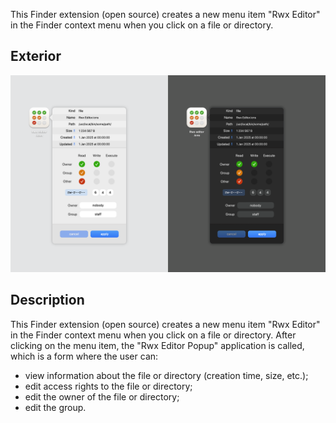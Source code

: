 
This Finder extension (open source) creates a new menu item "Rwx Editor" in the Finder context menu when you click on a file or directory.

## Exterior

![основное всплывающее окно](https://raw.githubusercontent.com/maxrys/rwx-editor/refs/heads/main/screens/screen-1.png "основное всплывающее окно")


## Description

This Finder extension (open source) creates a new menu item "Rwx Editor" in the Finder context menu when you click on a file or directory.
After clicking on the menu item, the "Rwx Editor Popup" application is called, which is a form where the user can:
- view information about the file or directory (creation time, size, etc.);
- edit access rights to the file or directory;
- edit the owner of the file or directory;
- edit the group.

